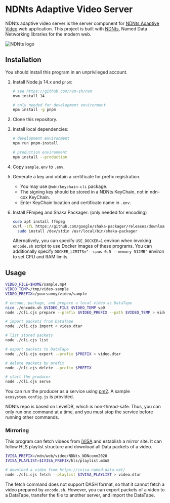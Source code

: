 # NDNts Adaptive Video Server

NDNts adaptive video server is the server component for [NDNts Adaptive Video](https://github.com/yoursunny/NDNts-video) web application.
This project is built with [NDNts](https://yoursunny.com/p/NDNts/), Named Data Networking libraries for the modern web.

![NDNts logo](https://cdn.jsdelivr.net/gh/yoursunny/NDNts@2a598274eaf929c6ab6848b1fee8e998e993a0b4/docs/logo.svg)

## Installation

You should install this program in an unprivileged account.

1. Install Node.js 14.x and `pnpm`:

   ```bash
   # see https://github.com/nvm-sh/nvm
   nvm install 14

   # only needed for development environment
   npm install -g pnpm
   ```

2. Clone this repository.

3. Install local dependencies:

   ```bash
   # development environment
   npm run pnpm-install

   # production environment
   npm install --production
   ```

4. Copy `sample.env` to `.env`.

5. Generate a key and obtain a certificate for prefix registration.

   * You may use `@ndn/keychain-cli` package.
   * The signing key should be stored in a NDNts KeyChain, not in ndn-cxx KeyChain.
   * Enter KeyChain location and certificate name in `.env`.

6. Install FFmpeg and Shaka Packager: (only needed for encoding)

   ```bash
   sudo apt install ffmpeg
   curl -sfL https://github.com/google/shaka-packager/releases/download/v2.4.3/packager-linux | \
     sudo install /dev/stdin /usr/local/bin/shaka-packager
   ```

   Alternatively, you can specify `USE_DOCKER=1` environ when invoking `encode.sh` script to use Docker images of these programs.
   You can additionally specify `DOCKER_LIMITS="--cpus 0.5 --memory 512MB"` environ to set CPU and RAM limits.

## Usage

```bash
VIDEO_FILE=$HOME/sample.mp4
VIDEO_TEMP=/tmp/video-sample
VIDEO_PREFIX=/yoursunny/video/sample

# encode, package, and prepare a local video as DataTape
nice ./encode.sh $VIDEO_FILE $VIDEO_TEMP vp9
node ./cli.cjs prepare --prefix $VIDEO_PREFIX --path $VIDEO_TEMP > video.dtar

# import packets from DataTape
node ./cli.cjs import < video.dtar

# list stored packets
node ./cli.cjs list

# export packets to DataTape
node ./cli.cjs export --prefix $PREFIX > video.dtar

# delete packets by prefix
node ./cli.cjs delete --prefix $PREFIX

# start the producer
node ./cli.cjs serve
```

You can run the producer as a service using [pm2](https://pm2.keymetrics.io/).
A sample `ecosystem.config.js` is provided.

NDNts repo is based on LevelDB, which is non-thread-safe.
Thus, you can only run one command at a time, and you must stop the service before running other commands.

### Mirroring

This program can fetch videos from [iViSA](https://ivisa.named-data.net/) and establish a mirror site.
It can follow HLS playlist structure and download all Data packets of a video.

```bash
IVISA_PREFIX=/ndn/web/video/NDNts_NDNcomm2020
IVISA_PLAYLIST=$IVISA_PREFIX/hls/playlist.m3u8

# download a video from https://ivisa.named-data.net/
node ./cli.cjs fetch --playlist $IVISA_PLAYLIST > video.dtar
```

The fetch command does not support DASH format, so that it cannot fetch a video prepared by `encode.sh`.
However, you can export packets of a video to a DataTape, transfer the file to another server, and import the DataTape.
